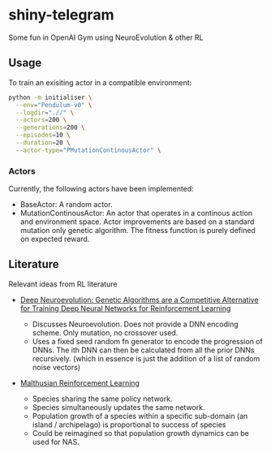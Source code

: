 # shiny-telegram
Some fun in OpenAI Gym using NeuroEvolution &amp; other RL

## Usage
To train an exisiting actor in a compatible environment: 
```bash
python -m initialiser \
  --env="Pendulum-v0" \
  --logdir=".//" \
  --actors=200 \
  --generations=200 \
  --episodes=10 \
  --duration=20 \
  --actor-type="PMutationContinousActor" \
```

### Actors
Currently, the following actors have been implemented: 
  * BaseActor: A random actor. 
  * MutationContinousActor: An actor that operates in a continous action and environment space. Actor improvements are based on a standard mutation only genetic algorithm. The fitness function is purely defined on expected reward. 

## Literature
Relevant ideas from RL literature 

* [Deep Neuroevolution: Genetic Algorithms are a Competitive Alternative for Training Deep Neural Networks for Reinforcement Learning
](https://arxiv.org/pdf/1712.06567.pdf) 
  * Discusses Neuroevolution. Does not provide a DNN encoding scheme. Only mutation, no crossover used. 
  * Uses a fixed seed random fn generator to encode the progression of DNNs. The ith DNN can then be calculated from all the prior DNNs recursively. (which in essence is just the addition of a list of random noise vectors)

* [Malthusian Reinforcement Learning](https://arxiv.org/pdf/1812.07019.pdf)
  * Species sharing the same policy network. 
  * Species simultaneously updates the same network. 
  * Population growth of a species within a specific sub-domain (an island / archipelago) is proportional to success of species
  * Could be reimagined so that population growth dynamics can be used for NAS. 
